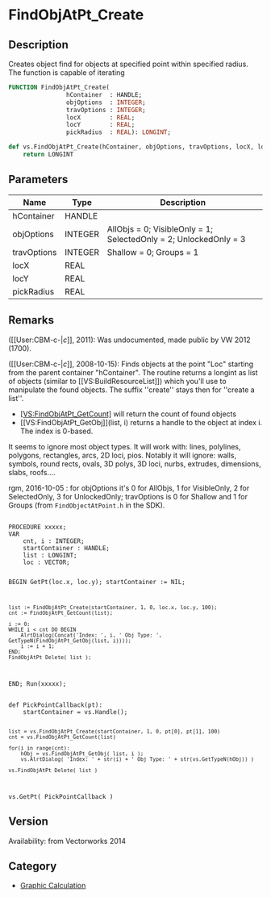 # FindObjAtPt_Create

## Description
Creates object find for objects at specified point within specified radius. The function is capable of iterating

```pascal
FUNCTION FindObjAtPt_Create(
				hContainer  : HANDLE;
				objOptions  : INTEGER;
				travOptions : INTEGER;
				locX        : REAL;
				locY        : REAL;
				pickRadius  : REAL): LONGINT;
```

```python
def vs.FindObjAtPt_Create(hContainer, objOptions, travOptions, locX, locY, pickRadius):
    return LONGINT
```

## Parameters
|Name|Type|Description|
|---|---|---|
|hContainer|HANDLE|   |
|objOptions|INTEGER|AllObjs = 0; VisibleOnly = 1; SelectedOnly = 2; UnlockedOnly = 3|
|travOptions|INTEGER|Shallow = 0; Groups = 1|
|locX|REAL|   |
|locY|REAL|   |
|pickRadius|REAL|   |

## Remarks
([[User:CBM-c-|_c_]], 2011): Was undocumented, made public by VW 2012 (1700).

([[User:CBM-c-|_c_]], 2008-10-15): Finds objects at the point "Loc" starting from the parent container "hContainer". The routine returns a longint as list of objects (similar to [[VS:BuildResourceList]]) which you'll use to manipulate the found objects. The suffix ''create'' stays then for ''create a list''.
* [[VS:FindObjAtPt_GetCount]](list) will return the count of found objects
* [[VS:FindObjAtPt_GetObj]](list, i) returns a handle to the object at index i. The index is 0-based.

It seems to ignore most object types. It will work with: lines, polylines, polygons, rectangles, arcs, 2D loci, pios. Notably it will ignore: walls, symbols, round rects, ovals, 3D polys, 3D loci, nurbs, extrudes, dimensions, slabs, roofs....

rgm, 2016-10-05 : for objOptions it's 0 for AllObjs, 1 for VisibleOnly, 2 for SelectedOnly, 3 for UnlockedOnly; travOptions is 0 for Shallow and 1 for Groups (from `FindObjectAtPoint.h` in the SDK).

<code lang="pas">
PROCEDURE xxxxx;
VAR
	cnt, i : INTEGER;
	startContainer : HANDLE;
	list : LONGINT;
	loc	: VECTOR;
		
BEGIN
	GetPt(loc.x, loc.y);
	startContainer := NIL;
	
	list := FindObjAtPt_Create(startContainer, 1, 0, loc.x, loc.y, 100);
	cnt := FindObjAtPt_GetCount(list);
	
	i := 0;
	WHILE i < cnt DO BEGIN
		AlrtDialog(Concat('Index: ', i, ' Obj Type: ', GetTypeN(FindObjAtPt_GetObj(list, i))));
		i := i + 1;
	END;
	FindObjAtPt_Delete( list );
END;
Run(xxxxx);</code>

<code lang='py'>
def PickPointCallback(pt):
	startContainer = vs.Handle();
	
	list = vs.FindObjAtPt_Create(startContainer, 1, 0, pt[0], pt[1], 100)
	cnt = vs.FindObjAtPt_GetCount(list)
	
	for(i in range(cnt):
		hObj = vs.FindObjAtPt_GetObj( list, i );
		vs.AlrtDialog( 'Index: ' + str(i) + ' Obj Type: ' + str(vs.GetTypeN(hObj)) )

	vs.FindObjAtPt_Delete( list )


vs.GetPt( PickPointCallback )
</code>

## Version
Availability: from Vectorworks 2014

## Category
* [Graphic Calculation](../Categories/Graphic%20Calculation.md)

